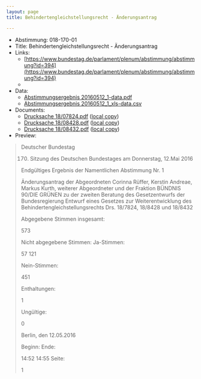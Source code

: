 ```yaml
---
layout: page
title: Behindertengleichstellungsrecht - Änderungsantrag

---
```


* Abstimmung: 018-170-01
* Title: Behindertengleichstellungsrecht - Änderungsantrag
* Links: 
    * [https://www.bundestag.de/parlament/plenum/abstimmung/abstimmung?id=394](https://www.bundestag.de/parlament/plenum/abstimmung/abstimmung?id=394)
    * 
* Data: 
    * [Abstimmungsergebnis 20160512_1-data.pdf](/abstimmungsliste/20160512_1-data.pdf)
    * [Abstimmungsergebnis 20160512_1_xls-data.csv](/abstimmungsliste/analyses/20160512_1_xls-data.csv)
* Documents: 
    * [Drucksache 18/07824.pdf](http://dip21.bundestag.de/dip21/btd/18/078/1807824.pdf) ([local copy](/abstimmungsdaten/018-170-01/1807824.pdf))
    * [Drucksache 18/08428.pdf](http://dip21.bundestag.de/dip21/btd/18/084/1808428.pdf) ([local copy](/abstimmungsdaten/018-170-01/1808428.pdf))
    * [Drucksache 18/08432.pdf](http://dip21.bundestag.de/dip21/btd/18/084/1808432.pdf) ([local copy](/abstimmungsdaten/018-170-01/1808432.pdf))
* Preview: 
> Deutscher Bundestag
> 
> 170. Sitzung des Deutschen Bundestages
> am Donnerstag, 12.Mai 2016
> 
> Endgültiges Ergebnis der Namentlichen Abstimmung Nr. 1
> 
> Änderungsantrag der Abgeordneten Corinna Rüffer, Kerstin Andreae, Markus Kurth,
> weiterer Abgeordneter und der Fraktion BÜNDNIS 90/DIE GRÜNEN
> zu der zweiten Beratung des Gesetzentwurfs der Bundesregierung
> Entwurf eines Gesetzes zur Weiterentwicklung des Behindertengleichstellungsrechts
> Drs. 18/7824, 18/8428 und 18/8432
> 
> Abgegebene Stimmen insgesamt:
> 
> 573
> 
> Nicht abgegebene Stimmen:
> Ja-Stimmen:
> 
> 57
> 121
> 
> Nein-Stimmen:
> 
> 451
> 
> Enthaltungen:
> 
> 1
> 
> Ungültige:
> 
> 0
> 
> Berlin, den 12.05.2016
> 
> Beginn:
> Ende:
> 
> 14:52
> 14:55
> Seite:
> 
> 1
> 
> 
